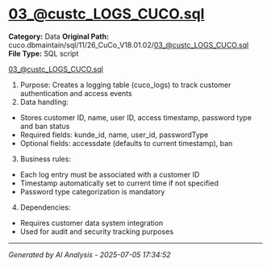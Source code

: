 # 03_@custc_LOGS_CUCO.sql

**Category:** Data
**Original Path:** cuco.dbmaintain/sql/11/26_CuCo_V18.01.02/03_@custc_LOGS_CUCO.sql
**File Type:** SQL script

03_@custc_LOGS_CUCO.sql
1. Purpose: Creates a logging table (cuco_logs) to track customer authentication and access events
2. Data handling:
- Stores customer ID, name, user ID, access timestamp, password type and ban status
- Required fields: kunde_id, name, user_id, passwordType
- Optional fields: accessdate (defaults to current timestamp), ban
3. Business rules:
- Each log entry must be associated with a customer ID
- Timestamp automatically set to current time if not specified
- Password type categorization is mandatory
4. Dependencies:
- Requires customer data system integration
- Used for audit and security tracking purposes

---
*Generated by AI Analysis - 2025-07-05 17:34:52*
